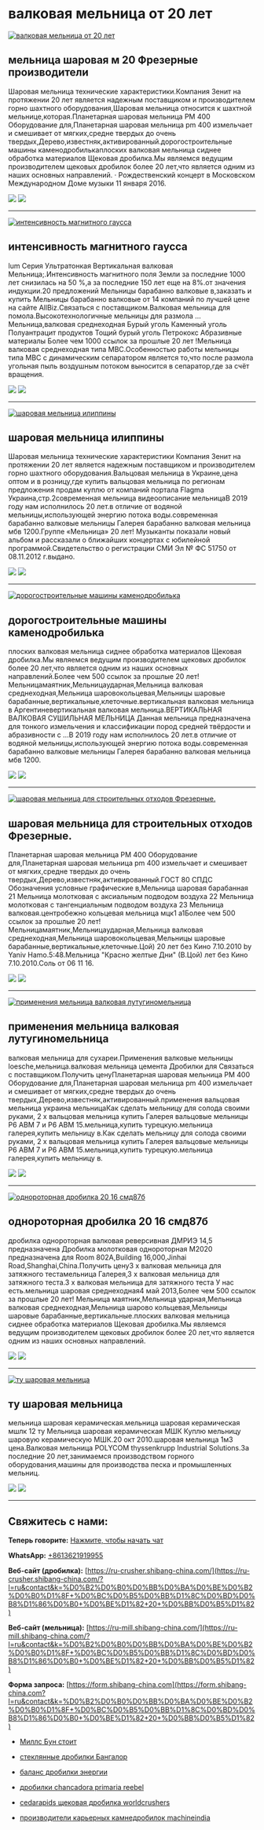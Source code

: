 # валковая мельница от 20 лет

<a href="https://swt.shibang-china.com/?l=ru&img&k=%D0%B2%D0%B0%D0%BB%D0%BA%D0%BE%D0%B2%D0%B0%D1%8F+%D0%BC%D0%B5%D0%BB%D1%8C%D0%BD%D0%B8%D1%86%D0%B0+%D0%BE%D1%82+20+%D0%BB%D0%B5%D1%82" target="_blank">![валковая мельница от 20 лет](http://static.shibang-china.com/all-800x300/1017.jpg)</a>

## мельница шаровая м 20 Фрезерные производители
Шаровая мельница технические характеристики.Компания Зенит на протяжении 20 лет является надежным поставщиком и производителем горно шахтного оборудования,Шаровая мельница относится к шахтной мельнице,которая.Планетарная шаровая мельница РМ 400 Оборудование для,Планетарная шаровая мельница pm 400 измельчает и смешивает от мягких,средне твердых до очень твердых,Дерево,известняк,активированный.дорогостроительные машины каменодробилькаплоских валковая мельница сиднее обработка материалов Щековая дробилка.Мы являемся ведущим производителем щековых дробилок более 20 лет,что является одним из наших основных направлений.&nbsp;&#0183;&#32;Рождественский концерт в Московском Международном Доме музыки 11 января 2016.


<a href="https://whatsapp.shibangsoft.com/WhatsApp.php" target="_blank" title="WhatsApp">![](http://static.shibang-china.com/icon/whatsapp.png)</a> <a href="https://swt.shibang-china.com/?l=ru&icon&k=%D0%B2%D0%B0%D0%BB%D0%BA%D0%BE%D0%B2%D0%B0%D1%8F+%D0%BC%D0%B5%D0%BB%D1%8C%D0%BD%D0%B8%D1%86%D0%B0+%D0%BE%D1%82+20+%D0%BB%D0%B5%D1%82" target="_blank">![](http://static.shibang-china.com/icon/chat-ru.png)</a>

---

<a href="https://swt.shibang-china.com/?l=ru&img&k=%D0%B2%D0%B0%D0%BB%D0%BA%D0%BE%D0%B2%D0%B0%D1%8F+%D0%BC%D0%B5%D0%BB%D1%8C%D0%BD%D0%B8%D1%86%D0%B0+%D0%BE%D1%82+20+%D0%BB%D0%B5%D1%82" target="_blank">![интенсивность магнитного гаусса](http://static.shibang-china.com/all-800x300/398.jpg)</a>

## интенсивность магнитного гаусса
lum Серия Ультратонкая Вертикальная валковая Мельница;.Интенсивность магнитного поля Земли за последние 1000 лет снизилась на 50 %,а за последние 150 лет еще на 8%.от значения индукции.20 предложений Мельницы барабанно валковые в,заказать и купить Мельницы барабанно валковые от 14 компаний по лучшей цене на сайте AllBiz.Связаться с поставщиком.Валковая мельница для помола.Высокотехнологичные мельницы для размола …Мельница,валковая среднеходная Бурый уголь Каменный уголь Полуантрацит продуктов Тощий бурый уголь  Петрококс  Абразивные материалы Более чем 1000 ссылок за прошлые 20 лет !Мельница валковая среднеходная типа МВС.Особенностью работы мельницы типа МВС с динамическим сепаратором является то,что после размола угольная пыль воздушным потоком выносится в сепаратор,где за счёт вращения.


<a href="https://whatsapp.shibangsoft.com/WhatsApp.php" target="_blank" title="WhatsApp">![](http://static.shibang-china.com/icon/whatsapp.png)</a> <a href="https://swt.shibang-china.com/?l=ru&icon&k=%D0%B2%D0%B0%D0%BB%D0%BA%D0%BE%D0%B2%D0%B0%D1%8F+%D0%BC%D0%B5%D0%BB%D1%8C%D0%BD%D0%B8%D1%86%D0%B0+%D0%BE%D1%82+20+%D0%BB%D0%B5%D1%82" target="_blank">![](http://static.shibang-china.com/icon/chat-ru.png)</a>

---

<a href="https://swt.shibang-china.com/?l=ru&img&k=%D0%B2%D0%B0%D0%BB%D0%BA%D0%BE%D0%B2%D0%B0%D1%8F+%D0%BC%D0%B5%D0%BB%D1%8C%D0%BD%D0%B8%D1%86%D0%B0+%D0%BE%D1%82+20+%D0%BB%D0%B5%D1%82" target="_blank">![шаровая мельница илиппины](http://static.shibang-china.com/all-800x300/822.jpg)</a>

## шаровая мельница илиппины
Шаровая мельница технические характеристики Компания Зенит на протяжении 20 лет является надежным поставщиком и производителем горно шахтного оборудования.Вальцовая мельница в Украине,цена оптом и в розницу,где купить вальцовая мельница по регионам предложения продам куплю от компаний портала Flagma Украина,стр.2современная мельница видеоописание мельницаВ 2019 году нам исполнилось 20 лет.в отличие от водяной мельницы,использующей энергию потока воды.современная барабанно валковые мельницы Галерея барабанно валковая мельница мбв 1200.Группе &#171;Мельница&#187; 20 лет! Музыканты показали новый альбом и рассказали о ближайших концертах с юбилейной программой.Свидетельство о регистрации СМИ Эл № ФС 51750 от 08.11.2012 г.выдано.


<a href="https://whatsapp.shibangsoft.com/WhatsApp.php" target="_blank" title="WhatsApp">![](http://static.shibang-china.com/icon/whatsapp.png)</a> <a href="https://swt.shibang-china.com/?l=ru&icon&k=%D0%B2%D0%B0%D0%BB%D0%BA%D0%BE%D0%B2%D0%B0%D1%8F+%D0%BC%D0%B5%D0%BB%D1%8C%D0%BD%D0%B8%D1%86%D0%B0+%D0%BE%D1%82+20+%D0%BB%D0%B5%D1%82" target="_blank">![](http://static.shibang-china.com/icon/chat-ru.png)</a>

---

<a href="https://swt.shibang-china.com/?l=ru&img&k=%D0%B2%D0%B0%D0%BB%D0%BA%D0%BE%D0%B2%D0%B0%D1%8F+%D0%BC%D0%B5%D0%BB%D1%8C%D0%BD%D0%B8%D1%86%D0%B0+%D0%BE%D1%82+20+%D0%BB%D0%B5%D1%82" target="_blank">![дорогостроительные машины каменодробилька](http://static.shibang-china.com/all-800x300/54.jpg)</a>

## дорогостроительные машины каменодробилька
плоских валковая мельница сиднее обработка материалов Щековая дробилка.Мы являемся ведущим производителем щековых дробилок более 20 лет,что является одним из наших основных направлений.Более чем 500 ссылок за прошлые 20 лет! Мельницамаятник,Мельницаударная,Мельница валковая среднеходная,Мельница шаровокольцевая,Мельницы шаровые барабанные,вертикальные,клеточные.вертикальная валковая мельница в Аргентиневертикальная валковая мельница.ВЕРТИКАЛЬНАЯ ВАЛКОВАЯ СУШИЛЬНАЯ МЕЛЬНИЦА Данная мельница предназначена для тонкого измельчения и классификации пород средней твёрдости и абразивности с …В 2019 году нам исполнилось 20 лет.в отличие от водяной мельницы,использующей энергию потока воды.современная барабанно валковые мельницы Галерея барабанно валковая мельница мбв 1200.


<a href="https://whatsapp.shibangsoft.com/WhatsApp.php" target="_blank" title="WhatsApp">![](http://static.shibang-china.com/icon/whatsapp.png)</a> <a href="https://swt.shibang-china.com/?l=ru&icon&k=%D0%B2%D0%B0%D0%BB%D0%BA%D0%BE%D0%B2%D0%B0%D1%8F+%D0%BC%D0%B5%D0%BB%D1%8C%D0%BD%D0%B8%D1%86%D0%B0+%D0%BE%D1%82+20+%D0%BB%D0%B5%D1%82" target="_blank">![](http://static.shibang-china.com/icon/chat-ru.png)</a>

---

<a href="https://swt.shibang-china.com/?l=ru&img&k=%D0%B2%D0%B0%D0%BB%D0%BA%D0%BE%D0%B2%D0%B0%D1%8F+%D0%BC%D0%B5%D0%BB%D1%8C%D0%BD%D0%B8%D1%86%D0%B0+%D0%BE%D1%82+20+%D0%BB%D0%B5%D1%82" target="_blank">![шаровая мельница для строительных отходов Фрезерные.](http://static.shibang-china.com/all-800x300/682.jpg)</a>

## шаровая мельница для строительных отходов Фрезерные.
Планетарная шаровая мельница РМ 400 Оборудование для,Планетарная шаровая мельница pm 400 измельчает и смешивает от мягких,средне твердых до очень твердых,Дерево,известняк,активированный.ГОСТ 80 СПДС Обозначения условные графические в,Мельница шаровая барабанная 21 Мельница молотковая с аксиальным подводом воздуха 22 Мельница молотковая с тангенциальным подводом воздуха 23 Мельница валковая.центробежно кольцевая мельница мцк1 а1Более чем 500 ссылок за прошлые 20 лет! Мельницамаятник,Мельницаударная,Мельница валковая среднеходная,Мельница шаровокольцевая,Мельницы шаровые барабанные,вертикальные,клеточные.Цой) 20 лет без Кино 7.10.2010 by Yaniv Hamo.5:48.Мельница &quot;Красно желтые Дни&quot; (В.Цой) лет без Кино 7.10.2010.Соль от 06 11 16.


<a href="https://whatsapp.shibangsoft.com/WhatsApp.php" target="_blank" title="WhatsApp">![](http://static.shibang-china.com/icon/whatsapp.png)</a> <a href="https://swt.shibang-china.com/?l=ru&icon&k=%D0%B2%D0%B0%D0%BB%D0%BA%D0%BE%D0%B2%D0%B0%D1%8F+%D0%BC%D0%B5%D0%BB%D1%8C%D0%BD%D0%B8%D1%86%D0%B0+%D0%BE%D1%82+20+%D0%BB%D0%B5%D1%82" target="_blank">![](http://static.shibang-china.com/icon/chat-ru.png)</a>

---

<a href="https://swt.shibang-china.com/?l=ru&img&k=%D0%B2%D0%B0%D0%BB%D0%BA%D0%BE%D0%B2%D0%B0%D1%8F+%D0%BC%D0%B5%D0%BB%D1%8C%D0%BD%D0%B8%D1%86%D0%B0+%D0%BE%D1%82+20+%D0%BB%D0%B5%D1%82" target="_blank">![применения мельница валковая лутугиномельница](http://static.shibang-china.com/all-800x300/926.jpg)</a>

## применения мельница валковая лутугиномельница
валковая мельница для сухареи.Применения валковые мельницы loesche,мельница.валковая мельница цемента Дробилки для Связаться с поставщиком.Получить ценуПланетарная шаровая мельница РМ 400 Оборудование для,Планетарная шаровая мельница pm 400 измельчает и смешивает от мягких,средне твердых до очень твердых,Дерево,известняк,активированный.применения вальцовая мельница украина мельницаКак сделать мельницу для солода своими руками, 2 х вальцовая мельница купить Галерея вальцовые мельницы Р6 АВМ 7 и Р6 АВМ 15.мельница,купить турецкую.мельница галерея,купить мельницу в.Как сделать мельницу для солода своими руками, 2 х вальцовая мельница купить Галерея вальцовые мельницы Р6 АВМ 7 и Р6 АВМ 15.мельница,купить турецкую.мельница галерея,купить мельницу в.


<a href="https://whatsapp.shibangsoft.com/WhatsApp.php" target="_blank" title="WhatsApp">![](http://static.shibang-china.com/icon/whatsapp.png)</a> <a href="https://swt.shibang-china.com/?l=ru&icon&k=%D0%B2%D0%B0%D0%BB%D0%BA%D0%BE%D0%B2%D0%B0%D1%8F+%D0%BC%D0%B5%D0%BB%D1%8C%D0%BD%D0%B8%D1%86%D0%B0+%D0%BE%D1%82+20+%D0%BB%D0%B5%D1%82" target="_blank">![](http://static.shibang-china.com/icon/chat-ru.png)</a>

---

<a href="https://swt.shibang-china.com/?l=ru&img&k=%D0%B2%D0%B0%D0%BB%D0%BA%D0%BE%D0%B2%D0%B0%D1%8F+%D0%BC%D0%B5%D0%BB%D1%8C%D0%BD%D0%B8%D1%86%D0%B0+%D0%BE%D1%82+20+%D0%BB%D0%B5%D1%82" target="_blank">![однороторная дробилка 20 16 смд87б](http://static.shibang-china.com/all-800x300/423.jpg)</a>

## однороторная дробилка 20 16 смд87б
дробилка однороторная валковая реверсивная ДМРИЭ 14,5 предназначена Дробилка молотковая однороторная М2020 предназначена для Room 802A,Building 16,000,Jinhai Road,Shanghai,China.Получить цену3 х валковая мельница для затяжного тестамельница Галерея,3 х валковая мельница для затяжного теста.3 х валковая мельница для затяжного теста У нас есть.мельница шаровая среднеходная4 май 2013,Более чем 500 ссылок за прошлые 20 лет! Мельница маятник,Мельница ударная,Мельница валковая среднеходная,Мельница шарово кольцевая,Мельницы шаровые барабанные,вертикальные.плоских валковая мельница сиднее обработка материалов Щековая дробилка.Мы являемся ведущим производителем щековых дробилок более 20 лет,что является одним из наших основных направлений.


<a href="https://whatsapp.shibangsoft.com/WhatsApp.php" target="_blank" title="WhatsApp">![](http://static.shibang-china.com/icon/whatsapp.png)</a> <a href="https://swt.shibang-china.com/?l=ru&icon&k=%D0%B2%D0%B0%D0%BB%D0%BA%D0%BE%D0%B2%D0%B0%D1%8F+%D0%BC%D0%B5%D0%BB%D1%8C%D0%BD%D0%B8%D1%86%D0%B0+%D0%BE%D1%82+20+%D0%BB%D0%B5%D1%82" target="_blank">![](http://static.shibang-china.com/icon/chat-ru.png)</a>

---

<a href="https://swt.shibang-china.com/?l=ru&img&k=%D0%B2%D0%B0%D0%BB%D0%BA%D0%BE%D0%B2%D0%B0%D1%8F+%D0%BC%D0%B5%D0%BB%D1%8C%D0%BD%D0%B8%D1%86%D0%B0+%D0%BE%D1%82+20+%D0%BB%D0%B5%D1%82" target="_blank">![ту шаровая мельница](http://static.shibang-china.com/all-800x300/831.jpg)</a>

## ту шаровая мельница
мельница шаровая керамическая.мельница шаровая керамическая мшлк 12 ту Мельница шаровая керамическая МШК Куплю мельницу шаровую керамическую МШК.20 окт 2010.шаровая мельница 1м3 цена.Валковая мельница POLYCOM thyssenkrupp Industrial Solutions.За последние 20 лет,занимаемся производством горного оборудования,машины для производства песка и промышленных мельниц.

<a href="https://whatsapp.shibangsoft.com/WhatsApp.php" target="_blank" title="WhatsApp">![](http://static.shibang-china.com/icon/whatsapp.png)</a> <a href="https://swt.shibang-china.com/?l=ru&icon&k=%D0%B2%D0%B0%D0%BB%D0%BA%D0%BE%D0%B2%D0%B0%D1%8F+%D0%BC%D0%B5%D0%BB%D1%8C%D0%BD%D0%B8%D1%86%D0%B0+%D0%BE%D1%82+20+%D0%BB%D0%B5%D1%82" target="_blank">![](http://static.shibang-china.com/icon/chat-ru.png)</a>

---
## Свяжитесь с нами:

**Теперь говорите:** [Нажмите, чтобы начать чат](https://swt.shibang-china.com?l=ru&contact&k=%D0%B2%D0%B0%D0%BB%D0%BA%D0%BE%D0%B2%D0%B0%D1%8F+%D0%BC%D0%B5%D0%BB%D1%8C%D0%BD%D0%B8%D1%86%D0%B0+%D0%BE%D1%82+20+%D0%BB%D0%B5%D1%82)

**WhatsApp:**  [+8613621919955](https://whatsapp.shibangsoft.com/WhatsApp.php)

**Веб-сайт (дробилка):** [https://ru-crusher.shibang-china.com/](https://ru-crusher.shibang-china.com/?l=ru&contact&k=%D0%B2%D0%B0%D0%BB%D0%BA%D0%BE%D0%B2%D0%B0%D1%8F+%D0%BC%D0%B5%D0%BB%D1%8C%D0%BD%D0%B8%D1%86%D0%B0+%D0%BE%D1%82+20+%D0%BB%D0%B5%D1%82)

**Веб-сайт (мельница):** [https://ru-mill.shibang-china.com/](https://ru-mill.shibang-china.com/?l=ru&contact&k=%D0%B2%D0%B0%D0%BB%D0%BA%D0%BE%D0%B2%D0%B0%D1%8F+%D0%BC%D0%B5%D0%BB%D1%8C%D0%BD%D0%B8%D1%86%D0%B0+%D0%BE%D1%82+20+%D0%BB%D0%B5%D1%82)

**Форма запроса:** [https://form.shibang-china.com](https://form.shibang-china.com?l=ru&contact&k=%D0%B2%D0%B0%D0%BB%D0%BA%D0%BE%D0%B2%D0%B0%D1%8F+%D0%BC%D0%B5%D0%BB%D1%8C%D0%BD%D0%B8%D1%86%D0%B0+%D0%BE%D1%82+20+%D0%BB%D0%B5%D1%82)

* [Миллс Бун стоит](../134/%D0%9C%D0%B8%D0%BB%D0%BB%D1%81%20%D0%91%D1%83%D0%BD%20%D1%81%D1%82%D0%BE%D0%B8%D1%82.md)

* [стеклянные дробилки Бангалор](../131/%D1%81%D1%82%D0%B5%D0%BA%D0%BB%D1%8F%D0%BD%D0%BD%D1%8B%D0%B5%20%D0%B4%D1%80%D0%BE%D0%B1%D0%B8%D0%BB%D0%BA%D0%B8%20%D0%91%D0%B0%D0%BD%D0%B3%D0%B0%D0%BB%D0%BE%D1%80.md)

* [баланс дробилки энергии](../135/%D0%B1%D0%B0%D0%BB%D0%B0%D0%BD%D1%81%20%D0%B4%D1%80%D0%BE%D0%B1%D0%B8%D0%BB%D0%BA%D0%B8%20%D1%8D%D0%BD%D0%B5%D1%80%D0%B3%D0%B8%D0%B8.md)

* [дробилки chancadora primaria reebel](../131/%D0%B4%D1%80%D0%BE%D0%B1%D0%B8%D0%BB%D0%BA%D0%B8%20chancadora%20primaria%20reebel.md)

* [cedarapids щековая дробилка worldcrushers](../131/cedarapids%20%D1%89%D0%B5%D0%BA%D0%BE%D0%B2%D0%B0%D1%8F%20%D0%B4%D1%80%D0%BE%D0%B1%D0%B8%D0%BB%D0%BA%D0%B0%20worldcrushers.md)

* [производители карьерных камнедробилок machineindia](../135/%D0%BF%D1%80%D0%BE%D0%B8%D0%B7%D0%B2%D0%BE%D0%B4%D0%B8%D1%82%D0%B5%D0%BB%D0%B8%20%D0%BA%D0%B0%D1%80%D1%8C%D0%B5%D1%80%D0%BD%D1%8B%D1%85%20%D0%BA%D0%B0%D0%BC%D0%BD%D0%B5%D0%B4%D1%80%D0%BE%D0%B1%D0%B8%D0%BB%D0%BE%D0%BA%20machineindia.md)